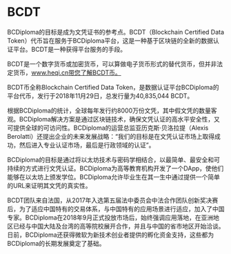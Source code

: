 # BCDT

BCDiploma的目标是成为文凭证书的参考点。BCDT（Blockchain Certified Data Token）代币旨在服务于BCDiploma平台，这是一种基于区块链的全新的数据认证平台。BCDT是一种获得平台服务的手段。

BCDT是一个数字货币或加密货币，可以算做电子货币形式的替代货币，但并非法定货币，www.heqi.cn带您了解BCDT币。

BCDT币全称Blockchain Certified Data Token，是数据认证平台BCDiploma的平台代币，发行于2018年11月29日，总发行量为40,835,044 BCDT。

根据BCDiploma的统计，全球每年发行约8000万份文凭，其中假文凭的数量客观。BCDiploma解决方案是通过区块链技术，确保文凭认证的高水平安全性，又可提供全球的可访问性。BCDiploma的运营总监亚历克斯·贝洛拉提（Alexis Berolatti）还提出企业的未来发展战略：“我们的目标是在文凭认证市场上取得成功，然后进入专业认证市场，最后是行政领域的认证”。

BCDiploma的目标是通过将以太坊技术与密码学相结合，以最简单、最安全和可持续的方式进行文凭认证。BCDiploma为高等教育机构开发了一个DApp，使他们能够在以太坊上颁发学位。BCDiploma允许毕业生在其一生中通过提供一个简单的URL来证明其文凭的真实性。

BCDT团队来自法国，从2017年入选第五届法中委员会中法合作团队创新奖决赛后，为了适应中国特有的交易体系，与中国特有的应用场景进行适应，加入了中国专家。BCDiploma在2018年9月正式投放市场后，始终强调应用落地，在亚洲地区已经与中国大陆及台湾的高等院校展开合作，并且与中国的省市地区开始洽谈。日前，BCDiploma还获得微软为新技术创业者提供的孵化资金支持，这些都为BCDiploma的长期发展奠定了基础。

